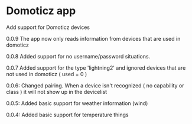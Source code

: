 # Domoticz app 

Add support for Domoticz devices

0.0.9 The app now only reads information from devices that are used in domoticz

0.0.8 Added support for no username/password situations. 

0.0.7 Added support for the type 'lightning2' and ignored devices that are not used in domoticz ( used = 0 )

0.0.6: Changed pairing. When a device isn't recognized ( no capability or class ) it will not show up in the devicelist

0.0.5: Added basic support for weather information (wind)
  
0.0.4: Added basic support for temperature things  
